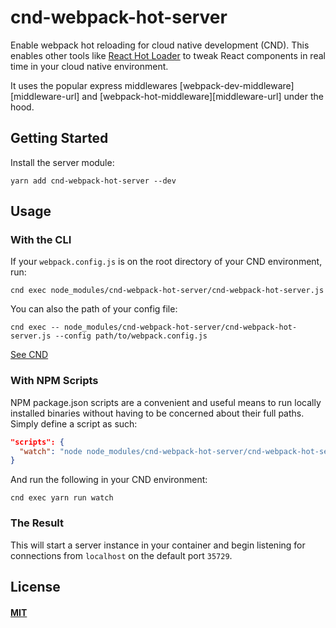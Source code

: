 # cnd-webpack-hot-server
 
Enable webpack hot reloading for cloud native development (CND). This enables other tools like
[React Hot Loader](https://github.com/gaearon/react-hot-loader) to tweak React components in real time in your cloud native environment.

It uses the popular express middlewares [webpack-dev-middleware][middleware-url] and [webpack-hot-middleware][middleware-url] under the hood.

## Getting Started

Install the server module:

```console
yarn add cnd-webpack-hot-server --dev
```

## Usage

### With the CLI

If your `webpack.config.js` is on the root directory of your CND environment, run:

```console
cnd exec node_modules/cnd-webpack-hot-server/cnd-webpack-hot-server.js
```

You can also the path of your config file:
```console
cnd exec -- node_modules/cnd-webpack-hot-server/cnd-webpack-hot-server.js --config path/to/webpack.config.js
```

[See CND](https://github.com/okteto/cnd)

### With NPM Scripts

NPM package.json scripts are a convenient and useful means to run locally installed
binaries without having to be concerned about their full paths. Simply define a
script as such:

```json
"scripts": {
  "watch": "node node_modules/cnd-webpack-hot-server/cnd-webpack-hot-server.js"
}
```

And run the following in your CND environment:

```console
cnd exec yarn run watch
```

### The Result

This will start a server instance in your container and begin listening for connections from 
`localhost` on the default port `35729`.

## License

#### [MIT](./LICENSE)
